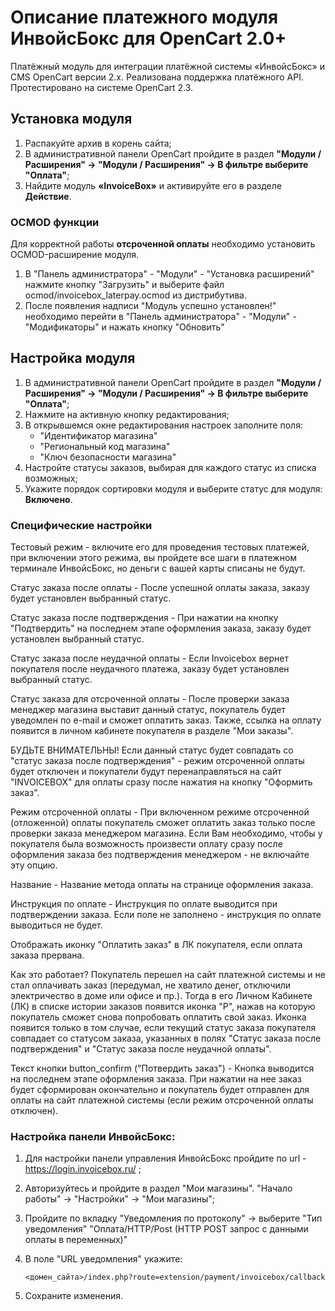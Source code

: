 # Описание платежного модуля ИнвойсБокс для OpenCart 2.0+

Платёжный модуль для интеграции платёжной системы «ИнвойсБокс» и CMS OpenCart версии 2.х. Реализована поддержка платёжного API. Протестировано на системе OpenCart 2.3.

## Установка модуля

1. Распакуйте архив в корень сайта;
2. В административной панели OpenCart пройдите в раздел <strong>"Модули / Расширения" -> "Модули / Расширения" -> В фильтре выберите "Оплата"</strong>;
3. Найдите модуль <strong>«InvoiceBox»</strong> и активируйте его в разделе <strong>Действие</strong>.

### OCMOD функции

Для корректной работы **отсроченной оплаты** необходимо установить OCMOD-расширение модуля.

1. В "Панель администратора" - "Модули" - "Установка расширений" нажмите кнопку "Загрузить" и выберите файл ocmod/invoicebox_laterpay.ocmod из  дистрибутива.
1. После появления надписи "Модуль успешно установлен!" необходимо перейти в "Панель администратора" - "Модули" - "Модификаторы" и нажать кнопку "Обновить"

## Настройка модуля

1. В административной панели OpenCart пройдите в раздел <strong>"Модули / Расширения" -> "Модули / Расширения" -> В фильтре выберите "Оплата"</strong>;
2. Нажмите на активную кнопку редактирования;
3. В открывшемся окне редактирования настроек заполните поля:
    - "Идентификатор магазина"
    - "Региональный код магазина"
    - "Ключ безопасности магазина"
4. Настройте статусы заказов, выбирая для каждого статус из списка возможных;
5. Укажите порядок сортировки модуля и выберите статус для модуля: <strong>Включено</strong>.

### Специфические настройки 

Тестовый режим - включите его для проведения тестовых платежей, при включении этого режима, вы пройдете все шаги в платежном терминале ИнвойсБокс,
но деньги с вашей карты списаны не будут.

	
Статус заказа после оплаты - После успешной оплаты заказа, заказу будет установлен выбранный статус.
	
Статус заказа после подтверждения - При нажатии на кнопку "Подтвердить" на последнем этапе оформления заказа, заказу будет установлен выбранный статус.
   
Статус заказа после неудачной оплаты - Если Invoicebox вернет покупателя после неудачного платежа, заказу будет установлен выбранный статус.
    
Статус заказа для отсроченной оплаты -  После проверки заказа менеджер магазина выставит данный статус, покупатель будет уведомлен по e-mail и сможет оплатить заказ.
Также, ссылка на оплату появится в личном кабинете покупателя в разделе "Мои заказы".

БУДЬТЕ ВНИМАТЕЛЬНЫ!
Если данный статус будет совпадать со "статус заказа после подтверждения" - режим отсроченной оплаты будет отключен и покупатели будут перенаправляться на сайт "INVOICEBOX" для оплаты сразу после нажатия на кнопку "Оформить заказ".
    
Режим отсроченной оплаты - При включенном режиме отсроченной (отложенной) оплаты покупатель сможет оплатить заказ только после проверки заказа менеджером магазина.
Если Вам необходимо, чтобы у покупателя была возможность произвести оплату сразу после оформления заказа без подтверждения менеджером - не включайте эту опцию.

Название - Название метода оплаты на странице оформления заказа.
    
Инструкция по оплате - Инструкция по оплате выводится при подтверждении заказа. Если поле не заполнено - инструкция по оплате выводиться не будет.

Отображать иконку "Оплатить заказ" в ЛК покупателя, если оплата заказа прервана.

Как это работает? Покупатель перешел на сайт платежной системы и не стал оплачивать заказ (передумал, не хватило денег, отключили электричество в доме или офисе и пр.). Тогда в его Личном Кабинете (ЛК) в списке истории заказов появится иконка "P", нажав на которую покупатель сможет снова попробовать оплатить свой заказ. Иконка появится только в том случае, если текущий статус  заказа покупателя совпадает со статусом заказа, указанных в полях "Статус заказа после подтверждения" и "Статус заказа после неудачной оплаты".
    
Текст кнопки button_confirm ("Потвердить заказ") - Кнопка выводится на последнем этапе оформления заказа. При нажатии на нее заказ будет сформирован окончательно и покупатель будет отправлен для оплаты на сайт платежной системы (если режим отсроченной оплаты отключен).

### Настройка панели ИнвойсБокс:

1. Для настройки панели управления ИнвойсБокс пройдите по url - https://login.invoicebox.ru/ ;
1. Авторизуйтесь и пройдите в раздел "Мои магазины". "Начало работы" -> "Настройки" -> "Мои магазины";
1. Пройдите по вкладку "Уведомления по протоколу" -> выберите "Тип уведомления" "Оплата/HTTP/Post (HTTP POST запрос с данными оплаты в переменных)"
1. В поле "URL уведомления" укажите:

    `<домен_сайта>/index.php?route=extension/payment/invoicebox/callback`

1. Сохраните изменения.

